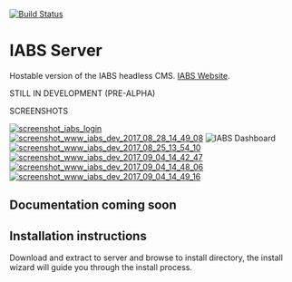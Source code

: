 [![Build Status](https://travis-ci.org/DanielTheGeek/iabs-server.svg?branch=master)](https://travis-ci.org/DanielTheGeek/iabs-server)
# IABS Server
Hostable version of the IABS headless CMS.
[IABS Website](http://iabs.scriptorigin.com).

STILL IN DEVELOPMENT (PRE-ALPHA)

SCREENSHOTS

<a href="https://ibb.co/m6Kp5R"><img src="https://preview.ibb.co/eQ5kem/screenshot_iabs_login.png" alt="screenshot_iabs_login" border="0"></a>
<a href="https://ibb.co/d3Nyzm"><img src="https://preview.ibb.co/iLiSs6/screenshot_www_iabs_dev_2017_08_28_14_49_08.png" alt="screenshot_www_iabs_dev_2017_08_28_14_49_08" border="0"></a>
![IABS Dashboard](https://preview.ibb.co/fa7bkR/screenshot_www_iabs_dev_2017_08_25_13_55_00.png)
<a href="https://ibb.co/e3h95R"><img src="https://preview.ibb.co/bTOtX6/screenshot_www_iabs_dev_2017_08_25_13_54_10.png" alt="screenshot_www_iabs_dev_2017_08_25_13_54_10" border="0"></a>
<a href="https://ibb.co/f8Nyzm"><img src="https://preview.ibb.co/hwOSs6/screenshot_www_iabs_dev_2017_09_04_14_42_47.png" alt="screenshot_www_iabs_dev_2017_09_04_14_42_47" border="0"></a>
<a href="https://ibb.co/gkUp5R"><img src="https://preview.ibb.co/hnCWKm/screenshot_www_iabs_dev_2017_09_04_14_48_06.png" alt="screenshot_www_iabs_dev_2017_09_04_14_48_06" border="0"></a>
<a href="https://ibb.co/cCkkem"><img src="https://preview.ibb.co/kYHLC6/screenshot_www_iabs_dev_2017_09_04_14_49_16.png" alt="screenshot_www_iabs_dev_2017_09_04_14_49_16" border="0"></a>

## Documentation coming soon

## Installation instructions
Download and extract to server and browse to install directory, the install wizard will guide you through the install process.
